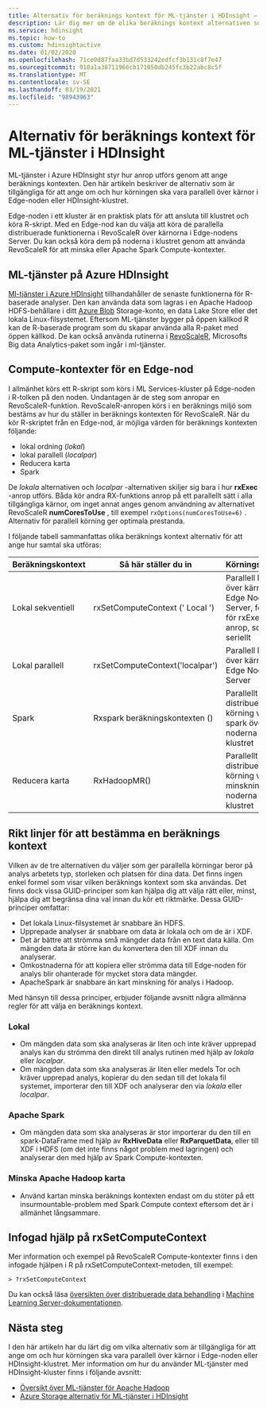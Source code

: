 ```yaml
---
title: Alternativ för beräknings kontext för ML-tjänster i HDInsight – Azure
description: Lär dig mer om de olika beräknings kontext alternativen som är tillgängliga för användare med ML-tjänster i HDInsight
ms.service: hdinsight
ms.topic: how-to
ms.custom: hdinsightactive
ms.date: 01/02/2020
ms.openlocfilehash: 71ce0d87faa33bd7d533242edfcf3b131c8f7e47
ms.sourcegitcommit: 910a1a38711966cb171050db245fc3b22abc8c5f
ms.translationtype: MT
ms.contentlocale: sv-SE
ms.lasthandoff: 03/19/2021
ms.locfileid: "98943963"
---
```

# <a name="compute-context-options-for-ml-services-on-hdinsight"></a>Alternativ för beräknings kontext för ML-tjänster i HDInsight

ML-tjänster i Azure HDInsight styr hur anrop utförs genom att ange beräknings kontexten. Den här artikeln beskriver de alternativ som är tillgängliga för att ange om och hur körningen ska vara parallell över kärnor i Edge-noden eller HDInsight-klustret.

Edge-noden i ett kluster är en praktisk plats för att ansluta till klustret och köra R-skript. Med en Edge-nod kan du välja att köra de parallella distribuerade funktionerna i RevoScaleR över kärnorna i Edge-nodens Server. Du kan också köra dem på noderna i klustret genom att använda RevoScaleR för att minska eller Apache Spark Compute-kontexter.

## <a name="ml-services-on-azure-hdinsight"></a>ML-tjänster på Azure HDInsight

[Ml-tjänster i Azure HDInsight](r-server-overview.md) tillhandahåller de senaste funktionerna för R-baserade analyser. Den kan använda data som lagras i en Apache Hadoop HDFS-behållare i ditt [Azure Blob](../../storage/common/storage-introduction.md "Azure Blob Storage") Storage-konto, en data Lake Store eller det lokala Linux-filsystemet. Eftersom ML-tjänster bygger på öppen källkod R kan de R-baserade program som du skapar använda alla R-paket med öppen källkod. De kan också använda rutinerna i [RevoScaleR](/machine-learning-server/r-reference/revoscaler/revoscaler), Microsofts Big data Analytics-paket som ingår i ml-tjänster.  

## <a name="compute-contexts-for-an-edge-node"></a>Compute-kontexter för en Edge-nod

I allmänhet körs ett R-skript som körs i ML Services-kluster på Edge-noden i R-tolken på den noden. Undantagen är de steg som anropar en RevoScaleR-funktion. RevoScaleR-anropen körs i en beräknings miljö som bestäms av hur du ställer in beräknings kontexten för RevoScaleR.  När du kör R-skriptet från en Edge-nod, är möjliga värden för beräknings kontexten följande:

- lokal ordning (*lokal*)
- lokal parallell (*localpar*)
- Reducera karta
- Spark

De *lokala* alternativen och *localpar* -alternativen skiljer sig bara i hur **rxExec** -anrop utförs. Båda kör andra RX-funktions anrop på ett parallellt sätt i alla tillgängliga kärnor, om inget annat anges genom användning av alternativet RevoScaleR **numCoresToUse** , till exempel `rxOptions(numCoresToUse=6)` . Alternativ för parallell körning ger optimala prestanda.

I följande tabell sammanfattas olika beräknings kontext alternativ för att ange hur samtal ska utföras:

| Beräkningskontext  | Så här ställer du in                      | Körningskontext                        |
| ---------------- | ------------------------------- | ---------------------------------------- |
| Lokal sekventiell | rxSetComputeContext (' Local ')    | Parallell körning över kärnorna i Edge Node Server, förutom för rxExec-anrop, som körs seriellt |
| Lokal parallell   | rxSetComputeContext('localpar') | Parallell körning över kärnorna i Edge Node Server |
| Spark            | Rxspark beräkningskontexten ()                       | Parallellt distribuerad körning via spark över noderna i HDI-klustret |
| Reducera karta       | RxHadoopMR()                    | Parallellt distribuerad körning via kart minskning över noderna i HDI-klustret |

## <a name="guidelines-for-deciding-on-a-compute-context"></a>Rikt linjer för att bestämma en beräknings kontext

Vilken av de tre alternativen du väljer som ger parallella körningar beror på analys arbetets typ, storleken och platsen för dina data. Det finns ingen enkel formel som visar vilken beräknings kontext som ska användas. Det finns dock vissa GUID-principer som kan hjälpa dig att välja rätt eller, minst, hjälpa dig att begränsa dina val innan du kör ett riktmärke. Dessa GUID-principer omfattar:

- Det lokala Linux-filsystemet är snabbare än HDFS.
- Upprepade analyser är snabbare om data är lokala och om de är i XDF.
- Det är bättre att strömma små mängder data från en text data källa. Om mängden data är större kan du konvertera den till XDF innan du analyserar.
- Omkostnaderna för att kopiera eller strömma data till Edge-noden för analys blir ohanterade för mycket stora data mängder.
- ApacheSpark är snabbare än kart minskning för analys i Hadoop.

Med hänsyn till dessa principer, erbjuder följande avsnitt några allmänna regler för att välja en beräknings kontext.

### <a name="local"></a>Lokal

- Om mängden data som ska analyseras är liten och inte kräver upprepad analys kan du strömma den direkt till analys rutinen med hjälp av *lokala* eller *localpar*.
- Om mängden data som ska analyseras är liten eller medels Tor och kräver upprepad analys, kopierar du den sedan till det lokala fil systemet, importerar den till XDF och analyserar den via *lokala* eller *localpar*.

### <a name="apache-spark"></a>Apache Spark

- Om mängden data som ska analyseras är stor importerar du den till en spark-DataFrame med hjälp av **RxHiveData** eller **RxParquetData**, eller till XDF i HDFS (om det inte finns något problem med lagringen) och analyserar den med hjälp av Spark Compute-kontexten.

### <a name="apache-hadoop-map-reduce"></a>Minska Apache Hadoop karta

- Använd kartan minska beräknings kontexten endast om du stöter på ett insurmountable-problem med Spark Compute context eftersom det är i allmänhet långsammare.  

## <a name="inline-help-on-rxsetcomputecontext"></a>Infogad hjälp på rxSetComputeContext
Mer information och exempel på RevoScaleR Compute-kontexter finns i den infogade hjälpen i R på rxSetComputeContext-metoden, till exempel:

```console
> ?rxSetComputeContext
```

Du kan också läsa [översikten över distribuerade data behandling](/machine-learning-server/r/how-to-revoscaler-distributed-computing) i [Machine Learning Server-dokumentationen](/machine-learning-server/).

## <a name="next-steps"></a>Nästa steg

I den här artikeln har du lärt dig om vilka alternativ som är tillgängliga för att ange om och hur körningen ska vara parallell över kärnor i Edge-noden eller HDInsight-klustret. Mer information om hur du använder ML-tjänster med HDInsight-kluster finns i följande avsnitt:

- [Översikt över ML-tjänster för Apache Hadoop](r-server-overview.md)
- [Azure Storage alternativ för ML-tjänster i HDInsight](r-server-storage.md)
